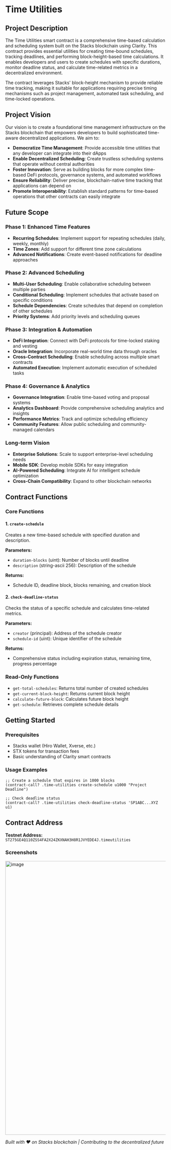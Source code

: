 # Time Utilities

## Project Description

The Time Utilities smart contract is a comprehensive time-based calculation and scheduling system built on the Stacks blockchain using Clarity. This contract provides essential utilities for creating time-bound schedules, tracking deadlines, and performing block-height-based time calculations. It enables developers and users to create schedules with specific durations, monitor deadline status, and calculate time-related metrics in a decentralized environment.

The contract leverages Stacks' block-height mechanism to provide reliable time tracking, making it suitable for applications requiring precise timing mechanisms such as project management, automated task scheduling, and time-locked operations.

## Project Vision

Our vision is to create a foundational time management infrastructure on the Stacks blockchain that empowers developers to build sophisticated time-aware decentralized applications. We aim to:

- **Democratize Time Management**: Provide accessible time utilities that any developer can integrate into their dApps
- **Enable Decentralized Scheduling**: Create trustless scheduling systems that operate without central authorities
- **Foster Innovation**: Serve as building blocks for more complex time-based DeFi protocols, governance systems, and automated workflows
- **Ensure Reliability**: Deliver precise, blockchain-native time tracking that applications can depend on
- **Promote Interoperability**: Establish standard patterns for time-based operations that other contracts can easily integrate

## Future Scope

### Phase 1: Enhanced Time Features
- **Recurring Schedules**: Implement support for repeating schedules (daily, weekly, monthly)
- **Time Zones**: Add support for different time zone calculations
- **Advanced Notifications**: Create event-based notifications for deadline approaches

### Phase 2: Advanced Scheduling
- **Multi-User Scheduling**: Enable collaborative scheduling between multiple parties
- **Conditional Scheduling**: Implement schedules that activate based on specific conditions
- **Schedule Dependencies**: Create schedules that depend on completion of other schedules
- **Priority Systems**: Add priority levels and scheduling queues

### Phase 3: Integration & Automation
- **DeFi Integration**: Connect with DeFi protocols for time-locked staking and vesting
- **Oracle Integration**: Incorporate real-world time data through oracles
- **Cross-Contract Scheduling**: Enable scheduling across multiple smart contracts
- **Automated Execution**: Implement automatic execution of scheduled tasks

### Phase 4: Governance & Analytics
- **Governance Integration**: Enable time-based voting and proposal systems
- **Analytics Dashboard**: Provide comprehensive scheduling analytics and insights
- **Performance Metrics**: Track and optimize scheduling efficiency
- **Community Features**: Allow public scheduling and community-managed calendars

### Long-term Vision
- **Enterprise Solutions**: Scale to support enterprise-level scheduling needs
- **Mobile SDK**: Develop mobile SDKs for easy integration
- **AI-Powered Scheduling**: Integrate AI for intelligent schedule optimization
- **Cross-Chain Compatibility**: Expand to other blockchain networks

## Contract Functions

### Core Functions

#### 1. `create-schedule`
Creates a new time-based schedule with specified duration and description.

**Parameters:**
- `duration-blocks` (uint): Number of blocks until deadline
- `description` (string-ascii 256): Description of the schedule

**Returns:**
- Schedule ID, deadline block, blocks remaining, and creation block

#### 2. `check-deadline-status`
Checks the status of a specific schedule and calculates time-related metrics.

**Parameters:**
- `creator` (principal): Address of the schedule creator
- `schedule-id` (uint): Unique identifier of the schedule

**Returns:**
- Comprehensive status including expiration status, remaining time, progress percentage

### Read-Only Functions

- `get-total-schedules`: Returns total number of created schedules
- `get-current-block-height`: Returns current block height
- `calculate-future-block`: Calculates future block height
- `get-schedule`: Retrieves complete schedule details


## Getting Started

### Prerequisites
- Stacks wallet (Hiro Wallet, Xverse, etc.)
- STX tokens for transaction fees
- Basic understanding of Clarity smart contracts

### Usage Examples

```clarity
;; Create a schedule that expires in 1000 blocks
(contract-call? .time-utilities create-schedule u1000 "Project Deadline")

;; Check deadline status
(contract-call? .time-utilities check-deadline-status 'SP1ABC...XYZ u1)
```

## Contract Address

**Testnet Address:** `ST275GE4Q110ZSS4FA2X24ZKXNAH3H8R1JVYEDE4J.timeutilities`

### Screenshots

<img width="1904" height="861" alt="image" src="https://github.com/user-attachments/assets/7acb4825-dc6f-4478-b462-2a55433f853b" />


*Built with ❤️ on Stacks blockchain | Contributing to the decentralized future*
